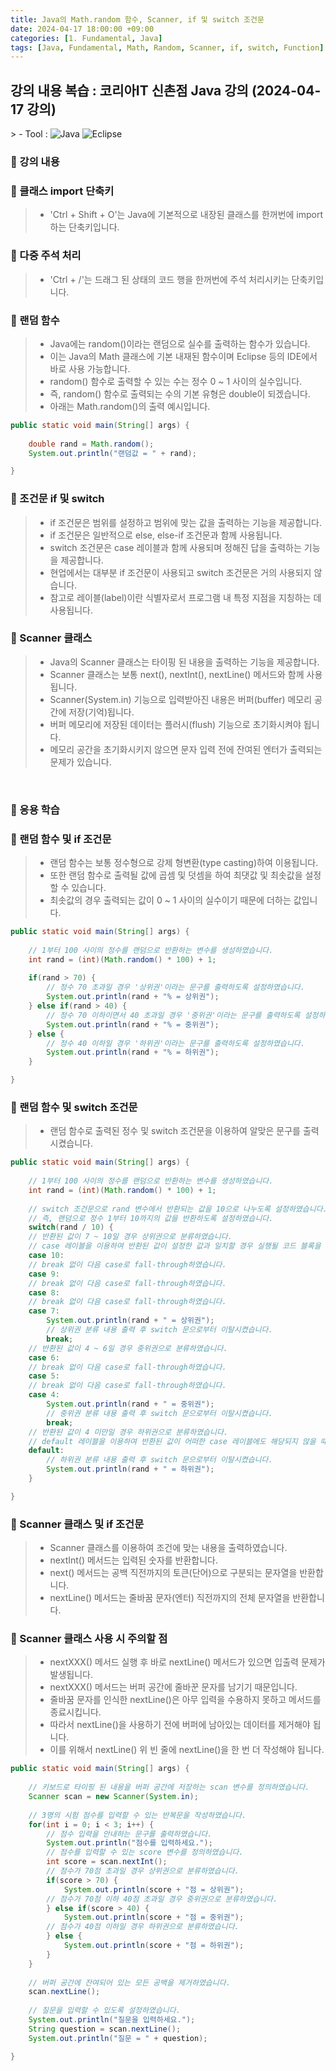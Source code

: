 ```yaml
---
title: Java의 Math.random 함수, Scanner, if 및 switch 조건문
date: 2024-04-17 18:00:00 +09:00
categories: [1. Fundamental, Java]
tags: [Java, Fundamental, Math, Random, Scanner, if, switch, Function]
---
```


<!-- 2024-04-21 글 작성 시작; 2024-04-21 페이지 호출 완료 -->
<h2>강의 내용 복습 : 코리아IT 신촌점 Java 강의 (2024-04-17 강의)</h2>
> - Tool :  
<img alt="Java" src="https://img.shields.io/badge/-Java-007396?style=flat-square&logo=java&logoColor=white" />
<img alt="Eclipse" src="https://img.shields.io/badge/-Eclipse-2C2255?style=flat-square&logo=eclipse&logoColor=white" />

<br>

### 🔔 강의 내용
### 📌 클래스 import 단축키
> - 'Ctrl + Shift + O'는 Java에 기본적으로 내장된 클래스를 한꺼번에 import하는 단축키입니다.

### 📌 다중 주석 처리
> - 'Ctrl + /'는 드래그 된 상태의 코드 행을 한꺼번에 주석 처리시키는 단축키입니다.

### 📌 랜덤 함수
> - Java에는 random()이라는 랜덤으로 실수를 출력하는 함수가 있습니다.
> - 이는 Java의 Math 클래스에 기본 내재된 함수이며 Eclipse 등의 IDE에서 바로 사용 가능합니다.
> - random() 함수로 출력할 수 있는 수는 정수 0 ~ 1 사이의 실수입니다.
> - 즉, random() 함수로 출력되는 수의 기본 유형은 double이 되겠습니다.
> - 아래는 Math.random()의 출력 예시입니다.

``` java
public static void main(String[] args) {
    
    double rand = Math.random();
    System.out.println("랜덤값 = " + rand);

}
```

### 📌 조건문 if 및 switch
> - if 조건문은 범위를 설정하고 범위에 맞는 값을 출력하는 기능을 제공합니다.
> - if 조건문은 일반적으로 else, else-if 조건문과 함께 사용됩니다.
> - switch 조건문은 case 레이블과 함께 사용되며 정해진 답을 출력하는 기능을 제공합니다.
> - 현업에서는 대부분 if 조건문이 사용되고 switch 조건문은 거의 사용되지 않습니다.
> - 참고로 레이블(label)이란 식별자로서 프로그램 내 특정 지점을 지칭하는 데 사용됩니다.

### 📌 Scanner 클래스
> - Java의 Scanner 클래스는 타이핑 된 내용을 출력하는 기능을 제공합니다.
> - Scanner 클래스는 보통 next(), nextInt(), nextLine() 메서드와 함께 사용됩니다.
> - Scanner(System.in) 기능으로 입력받아진 내용은 버퍼(buffer) 메모리 공간에 저장(기억)됩니다.
> - 버퍼 메모리에 저장된 데이터는 플러시(flush) 기능으로 초기화시켜야 됩니다.
> - 메모리 공간을 초기화시키지 않으면 문자 입력 전에 잔여된 엔터가 출력되는 문제가 있습니다.

<br>

### 🔔 응용 학습
### 📌 랜덤 함수 및 if 조건문
> - 랜덤 함수는 보통 정수형으로 강제 형변환(type casting)하여 이용됩니다.
> - 또한 랜덤 함수로 출력될 값에 곱셈 및 덧셈을 하여 최댓값 및 최솟값을 설정할 수 있습니다.
> - 최솟값의 경우 출력되는 값이 0 ~ 1 사이의 실수이기 때문에 더하는 값입니다.

``` java
public static void main(String[] args) {
    
    // 1부터 100 사이의 정수를 랜덤으로 반환하는 변수를 생성하였습니다.
    int rand = (int)(Math.random() * 100) + 1;
    
    if(rand > 70) {
        // 정수 70 초과일 경우 '상위권'이라는 문구를 출력하도록 설정하였습니다.
        System.out.println(rand + "% = 상위권");
    } else if(rand > 40) {
        // 정수 70 이하이면서 40 초과일 경우 '중위권'이라는 문구를 출력하도록 설정하였습니다.
        System.out.println(rand + "% = 중위권");
    } else {
        // 정수 40 이하일 경우 '하위권'이라는 문구를 출력하도록 설정하였습니다.
        System.out.println(rand + "% = 하위권");
    }

}
```

### 📌 랜덤 함수 및 switch 조건문
> - 랜덤 함수로 출력된 정수 및 switch 조건문을 이용하여 알맞은 문구를 출력시켰습니다.

``` java
public static void main(String[] args) {
    
    // 1부터 100 사이의 정수를 랜덤으로 반환하는 변수를 생성하였습니다.
    int rand = (int)(Math.random() * 100) + 1;
    
    // switch 조건문으로 rand 변수에서 반환되는 값을 10으로 나누도록 설정하였습니다.
    // 즉, 랜덤으로 정수 1부터 10까지의 값을 반환하도록 설정하였습니다.
    switch(rand / 10) {
    // 반환된 값이 7 ~ 10일 경우 상위권으로 분류하였습니다.
    // case 레이블을 이용하여 반환된 값이 설정한 값과 일치할 경우 실행될 코드 블록을 정의하였습니다.
    case 10:
    // break 없이 다음 case로 fall-through하였습니다.
    case 9:
    // break 없이 다음 case로 fall-through하였습니다.
    case 8:
    // break 없이 다음 case로 fall-through하였습니다.
    case 7:
        System.out.println(rand + " = 상위권");
        // 상위권 분류 내용 출력 후 switch 문으로부터 이탈시켰습니다.
        break;
    // 반환된 값이 4 ~ 6일 경우 중위권으로 분류하였습니다.
    case 6:
    // break 없이 다음 case로 fall-through하였습니다.
    case 5:
    // break 없이 다음 case로 fall-through하였습니다.
    case 4:
        System.out.println(rand + " = 중위권");
        // 중위권 분류 내용 출력 후 switch 문으로부터 이탈시켰습니다.
        break;
    // 반환된 값이 4 미만일 경우 하위권으로 분류하였습니다.
    // default 레이블을 이용하여 반환된 값이 어떠한 case 레이블에도 해당되지 않을 때 실행될 코드 블록을 정의하였습니다.
    default:
        // 하위권 분류 내용 출력 후 switch 문으로부터 이탈시켰습니다.
        System.out.println(rand + " = 하위권");
    }

}
```

### 📌 Scanner 클래스 및 if 조건문
> - Scanner 클래스를 이용하여 조건에 맞는 내용을 출력하였습니다.
> - nextInt() 메서드는 입력된 숫자를 반환합니다.
> - next() 메서드는 공백 직전까지의 토큰(단어)으로 구분되는 문자열을 반환합니다.
> - nextLine() 메서드는 줄바꿈 문자(엔터) 직전까지의 전체 문자열을 반환합니다.

### 📌 Scanner 클래스 사용 시 주의할 점
> - nextXXX() 메서드 실행 후 바로 nextLine() 메서드가 있으면 입출력 문제가 발생됩니다.
> - nextXXX() 메서드는 버퍼 공간에 줄바꾼 문자를 남기기 때문입니다.
> - 줄바꿈 문자를 인식한 nextLine()은 아무 입력을 수용하지 못하고 메서드를 종료시킵니다.
> - 따라서 nextLine()을 사용하기 전에 버퍼에 남아있는 데이터를 제거해야 됩니다.
> - 이를 위해서 nextLine() 위 빈 줄에 nextLine()을 한 번 더 작성해야 됩니다.

``` java
public static void main(String[] args) {
    
    // 키보드로 타이핑 된 내용을 버퍼 공간에 저장하는 scan 변수를 정의하였습니다.
    Scanner scan = new Scanner(System.in);
    
    // 3명의 시험 점수를 입력할 수 있는 반복문을 작성하였습니다.
    for(int i = 0; i < 3; i++) {
        // 점수 입력을 안내하는 문구를 출력하였습니다.
        System.out.println("점수를 입력하세요.");
        // 점수를 입력할 수 있는 score 변수를 정의하였습니다.
        int score = scan.nextInt();
        // 점수가 70점 초과일 경우 상위권으로 분류하였습니다.
        if(score > 70) {
            System.out.println(score + "점 = 상위권");
        // 점수가 70점 이하 40점 초과일 경우 중위권으로 분류하였습니다.
        } else if(score > 40) {
            System.out.println(score + "점 = 중위권");
        // 점수가 40점 이하일 경우 하위권으로 분류하였습니다.
        } else {
            System.out.println(score + "점 = 하위권");
        }
    }
    
    // 버퍼 공간에 잔여되어 있는 모든 공백을 제거하였습니다.
    scan.nextLine();
    
    // 질문을 입력할 수 있도록 설정하였습니다. 
    System.out.println("질문을 입력하세요.");
    String question = scan.nextLine();
    System.out.println("질문 = " + question);

}
```

<br>
<br>
<br>
